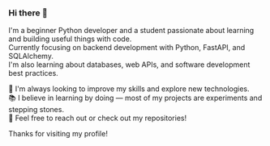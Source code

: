 ### Hi there 👋

I'm a beginner Python developer and a student passionate about learning and building useful things with code.  
Currently focusing on backend development with Python, FastAPI, and SQLAlchemy.  
I'm also learning about databases, web APIs, and software development best practices.

🌱 I'm always looking to improve my skills and explore new technologies.  
📚 I believe in learning by doing — most of my projects are experiments and stepping stones.  
💬 Feel free to reach out or check out my repositories!

Thanks for visiting my profile!
